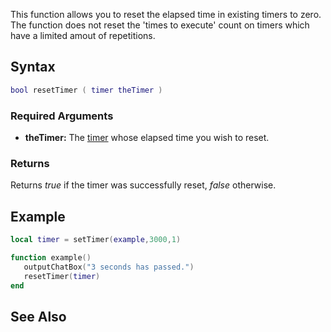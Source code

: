 This function allows you to reset the elapsed time in existing timers to zero. The function does not reset the 'times to execute' count on timers which have a limited amout of repetitions.

Syntax
------

``` lua
bool resetTimer ( timer theTimer )
```

### Required Arguments

-   **theTimer:** The [timer](/docs/timer.md "wikilink") whose elapsed time you wish to reset.

### Returns

Returns *true* if the timer was successfully reset, *false* otherwise.

Example
-------

``` lua
local timer = setTimer(example,3000,1)

function example()
   outputChatBox("3 seconds has passed.")
   resetTimer(timer)
end
```

See Also
--------
